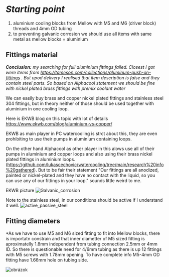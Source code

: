 # *Starting point*

1. aluminium cooling blocks from Mellow with M5 and M6 (driver block) threads and 4mm OD tubing
2. to preventing galvanic corrosion we should use all items with same metal as mellow blocks = aluminium

## Fittings material

***Conclusion:** my searching for full aluminium fittings failed. Closest I got were items from https://tameson.com/collections/aluminum-push-on-fittings . But upod delivery I realised that item description is false and they contain steel parts. So based on Alphacool statement we should be fine with nickel plated brass fittings with premix coolant water*

We can easily buy brass and copper nickel plated fittings and stainless steel 304 fittings, but in theory neither of those should be used together with aluminium in one cooling loop.

Here is EKWB blog on this topic with lot of details https://www.ekwb.com/blog/aluminium-vs-copper/

EKWB as main player in PC watercooling is strct about this, they are even prohibiting to use their pumps in aluminium containing loops.

On the other hand Alphacool as other player in this alows use all of their pumps in aluminium and copper loops and also using their brass nickel plated fittings in aluminium loops. (https://github.com/lukascechovic/watercooling/tree/main/research%20info%20gathered). But to be fair their statement "Our fittings are all anodized, painted or nickel-plated and they have no contact with the liquid, so you can use any of our fittings in your loop." sounds little weird to me.



EKWB picture
![Galvanic_corrosion](https://github.com/lukascechovic/watercooling/assets/12114252/ca4c85e1-87f3-46e5-969b-c8483d84e946)

Note to the stainless steel, in our conditions should be active if I understand it well.
![active_passive_steel](https://github.com/lukascechovic/watercooling/assets/12114252/8e20c115-9d38-43ed-864a-3a504bc31669)

## Fitting diameters

*As we have to use M5 and M6 sized fitting to fit into Mellow blocks, there is importatn constrain and that inner diametter of M5 sized fitting is aproximatelly 1.8mm independent from tubing connection 2.5mm or 4mm ID. So there is questionable need for 4/6mm tubing as there is up 12 fittings with M5 screws with 1.78mm opening. To have complete info M5-4mm OD fitting have 1.66mm hole on tubing side.

![obrázok](https://github.com/lukascechovic/watercooling/assets/12114252/633d5a14-da8f-4478-9ac8-b5561ffab0f7)


